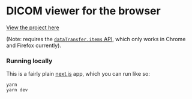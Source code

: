 # DICOM viewer for the browser

[View the project here](https://dicom.gkaemmer.com)

(Note: requires the [`dataTransfer.items` API](https://developer.mozilla.org/en-US/docs/Web/API/DataTransfer/items), which only works in Chrome and Firefox currently).

### Running locally

This is a fairly plain [next.js](https://github.com/zeit/next.js/) app, which you can run like so:

```
yarn
yarn dev
```
